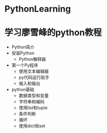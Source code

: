 # PythonLearning
学习廖雪峰的python教程<br/>
==
* Python简介<br/>
* 安装Python<br/>
    * Python解释器<br/>
* 第一个Py程序<br/>
    * 使用文本编辑器<br/>
    * py代码运行助手<br/>
    * 输入和输出<br/>
* python基础<br/>
    * 数据类型和变量<br/>
    * 字符串和编码<br/>
    * 使用list和tupie<br/>
    * 条件判断<br/>
    * 循环<br/>
    * 使用dict和set<br/>
